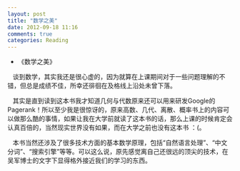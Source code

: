 ```yaml
---
layout: post
title: "数学之美"
date: 2012-09-18 11:16
comments: true
categories: Reading
---
```


* 《数学之美》

   谈到数学，其实我还是很心虚的，因为就算在上课期间对于一些问题理解的不错，但总是成绩不佳，所幸还徘徊在及格线上沿处未曾下落。

   其实是直到读到这本书我才知道几何与代数原来还可以用来研发Google的Pagerank！所以至少我是很惊讶的，原来高数、几代、离散、概率书上的内容可以做那么酷的事情，如果让我在大学前就读了这本书的话，那么上课的时候肯定会认真百倍的，当然现实世界没有如果，而在大学之前也没有这本书 ：(。

   本书当然还涉及了很多技术方面的基本数学原理，包括“自然语言处理”、“中文分词”、“搜索引擎”等等。可以这么说，原先感觉离自己还很远的顶尖的技术，在吴军博士的文字下显得格外接近我们的学习的东西。

